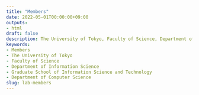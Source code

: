 ```yaml
---
title: "Members"
date: 2022-05-01T00:00:00+09:00
outputs:
- html
draft: false
description: The University of Tokyo, Faculty of Science, Department of Information Science, Graduate School of Information Science and Technology, Department of Computer Science
keywords:
- Members
- The University of Tokyo
- Faculty of Science
- Department of Information Science
- Graduate School of Information Science and Technology
- Department of Computer Science
slug: lab-members
---
```


